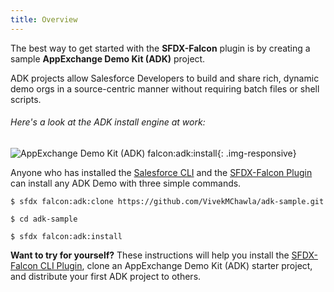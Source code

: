 ```yaml
---
title: Overview
---
```


The best way to get started with the **SFDX-Falcon** plugin is by creating a sample **AppExchange Demo Kit (ADK)** project.  

ADK projects allow Salesforce Developers to build and share rich, dynamic demo orgs in a source-centric manner without requiring batch files or shell scripts.  

###### Here's a look at the ADK install engine at work:
![AppExchange Demo Kit (ADK) falcon:adk:install](https://drive.google.com/uc?export=view&id=1pHTCkPSmGHzS_FoqidyA400ys6yFV8Am){: .img-responsive}

Anyone who has installed the [Salesforce CLI](https://developer.salesforce.com/tools/sfdxcli) and the [SFDX-Falcon Plugin](https://github.com/sfdx-isv/sfdx-falcon) can install any ADK Demo with three simple commands.

```
$ sfdx falcon:adk:clone https://github.com/VivekMChawla/adk-sample.git

$ cd adk-sample

$ sfdx falcon:adk:install
```

**Want to try for yourself?**  These instructions will help you install the [SFDX-Falcon CLI Plugin](https://www.npmjs.com/package/sfdx-falcon), clone an AppExchange Demo Kit (ADK) starter project, and distribute your first ADK project to others.  

